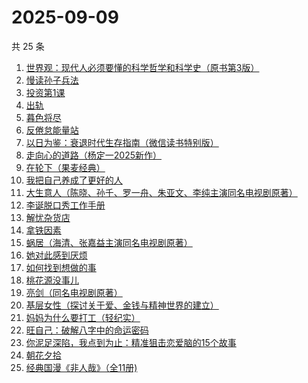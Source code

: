 # 2025-09-09

共 25 条

<!-- BEGIN WEREAD -->
<!-- 最后更新时间 2025-09-09 11:06:32 +0800 -->
1. [世界观：现代人必须要懂的科学哲学和科学史（原书第3版）](https://weread.qq.com/web/bookDetail/61f322a071fac4b261f20c8)
1. [慢读孙子兵法](https://weread.qq.com/web/bookDetail/72732e40813aba573g017bb7)
1. [投资第1课](https://weread.qq.com/web/bookDetail/89b322f0813aba568g0116d0)
1. [出轨](https://weread.qq.com/web/bookDetail/adb32d20813aba51ag0144fc)
1. [暮色将尽](https://weread.qq.com/web/bookDetail/43332d10813ab789bg0191c4)
1. [反倦怠能量站](https://weread.qq.com/web/bookDetail/826324b0813aba1deg01589c)
1. [以日为鉴：衰退时代生存指南（微信读书特别版）](https://weread.qq.com/web/bookDetail/77d32440813aba4e2g01644a)
1. [走向心的道路（杨定一2025新作）](https://weread.qq.com/web/bookDetail/e56326d0813aba5aeg01948c)
1. [在轮下（果麦经典）](https://weread.qq.com/web/bookDetail/8f732c00813aba58fg0158c0)
1. [我把自己养成了更好的人](https://weread.qq.com/web/bookDetail/b4632600813ab94abg0147dd)
1. [大生意人（陈晓、孙千、罗一舟、朱亚文、李纯主演同名电视剧原著）](https://weread.qq.com/web/bookDetail/59132280813ab9dbeg0121f8)
1. [李诞脱口秀工作手册](https://weread.qq.com/web/bookDetail/17e324b07268888017e4c11)
1. [解忧杂货店](https://weread.qq.com/web/bookDetail/6d132250813ab6e84g017ca5)
1. [拿铁因素](https://weread.qq.com/web/bookDetail/a1a32200813ab9e87g014bf7)
1. [蜗居（海清、张嘉益主演同名电视剧原著）](https://weread.qq.com/web/bookDetail/d7932200813ab6ffeg016c0e)
1. [她对此感到厌烦](https://weread.qq.com/web/bookDetail/8f632e60813ab7dcbg015740)
1. [如何找到想做的事](https://weread.qq.com/web/bookDetail/71a32fb0813ab8de8g019cc9)
1. [桃花源没事儿](https://weread.qq.com/web/bookDetail/676320b0813aba52cg0179ad)
1. [亮剑（同名电视剧原著）](https://weread.qq.com/web/bookDetail/ba632bb0716754d8ba65b18)
1. [基层女性（探讨关于爱、金钱与精神世界的建立）](https://weread.qq.com/web/bookDetail/d3c3209072646383d3ce031)
1. [妈妈为什么要打工（轻纪实）](https://weread.qq.com/web/bookDetail/32032390813aba53eg016f25)
1. [旺自己：破解八字中的命运密码](https://weread.qq.com/web/bookDetail/b3e32640813aba53fg0128f2)
1. [你泥足深陷，我点到为止：精准狙击恋爱脑的15个故事](https://weread.qq.com/web/bookDetail/6dc32e30813aba4cdg017742)
1. [朝花夕拾](https://weread.qq.com/web/bookDetail/e7332a1072252ab2e732536)
1. [经典国漫《非人哉》（全11册)](https://weread.qq.com/web/bookDetail/37732440813aba55eg011ad0)
<!-- END WEREAD -->